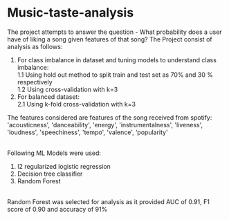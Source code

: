# Music-taste-analysis
The project attempts to answer the question - What probability does a user have of liking a song given features of that song?
The Project consist of analysis as follows:
1. For class imbalance in dataset and tuning models to understand class imbalance:<br />
  1.1 Using hold out method to split train and test set as 70% and 30 % respectively<br />
  1.2 Using cross-validation with k=3<br />
2. For balanced dataset:<br />
  2.1 Using k-fold cross-validation with k=3<br />
  
  The features considered are features of the song received from spotify:
  'acousticness', 'danceability', 'energy', 'instrumentalness', 'liveness', 'loudness', 'speechiness', 'tempo', 'valence',   ‘popularity’<br>
  <br/>
  
  Following ML Models were used:<br/>
  1. l2 regularized logistic regression<br/>
  2. Decision tree classifier
  3. Random Forest
  <br/>
  Random Forest was selected for analysis as it provided AUC of 0.91, F1 score of 0.90 and accuracy of 91%
